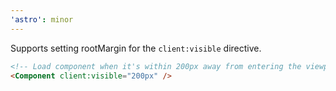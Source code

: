 ```yaml
---
'astro': minor
---
```


Supports setting rootMargin for the `client:visible` directive.

```html
<!-- Load component when it's within 200px away from entering the viewport -->
<Component client:visible="200px" />
```
